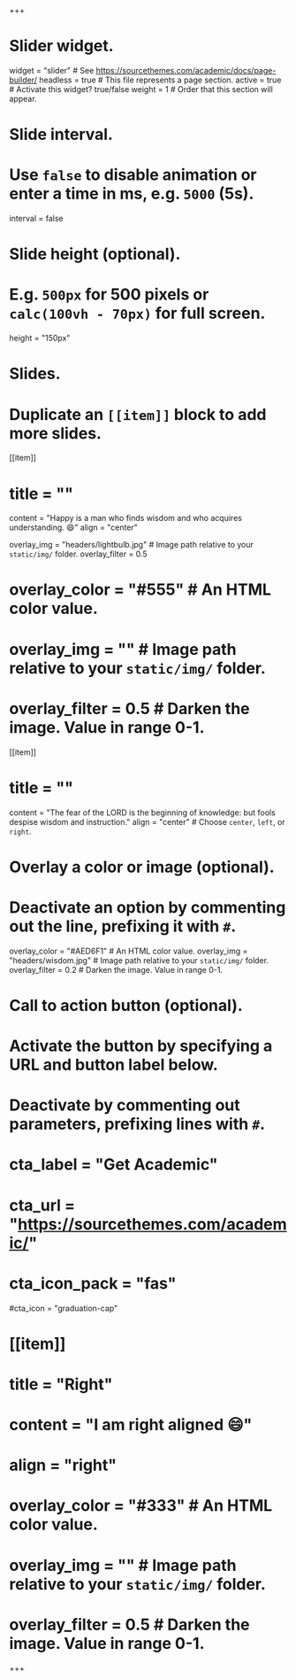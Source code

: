+++
# Slider widget.
widget = "slider"  # See https://sourcethemes.com/academic/docs/page-builder/
headless = true  # This file represents a page section.
active = true  # Activate this widget? true/false
weight = 1  # Order that this section will appear.

# Slide interval.
# Use `false` to disable animation or enter a time in ms, e.g. `5000` (5s).
interval = false

# Slide height (optional).
# E.g. `500px` for 500 pixels or `calc(100vh - 70px)` for full screen.
height = "150px"

# Slides.
# Duplicate an `[[item]]` block to add more slides.


[[item]]
#  title = ""
  content = "Happy is a man who finds wisdom and who acquires understanding. :smile:"
  align = "center"
  
  overlay_img = "headers/lightbulb.jpg"  # Image path relative to your `static/img/` folder.
  overlay_filter = 0.5 
#   overlay_color = "#555"  # An HTML color value.
#   overlay_img = ""  # Image path relative to your `static/img/` folder.
#   overlay_filter = 0.5  # Darken the image. Value in range 0-1.

[[item]]
#  title = ""
  content = "The fear of the LORD is the beginning of knowledge: but fools despise wisdom and instruction."
  align = "center"  # Choose `center`, `left`, or `right`.

# Overlay a color or image (optional).
#   Deactivate an option by commenting out the line, prefixing it with `#`.
  overlay_color = "#AED6F1"  # An HTML color value.
  overlay_img = "headers/wisdom.jpg"  # Image path relative to your `static/img/` folder.
  overlay_filter = 0.2  # Darken the image. Value in range 0-1.

# Call to action button (optional).
#   Activate the button by specifying a URL and button label below.
#   Deactivate by commenting out parameters, prefixing lines with `#`.
# cta_label = "Get Academic"
# cta_url = "https://sourcethemes.com/academic/"
# cta_icon_pack = "fas"
#cta_icon = "graduation-cap"


# [[item]]
#   title = "Right"
#   content = "I am right aligned :smile:"
#   align = "right"

#   overlay_color = "#333"  # An HTML color value.
#   overlay_img = ""  # Image path relative to your `static/img/` folder.
#   overlay_filter = 0.5  # Darken the image. Value in range 0-1.
+++
